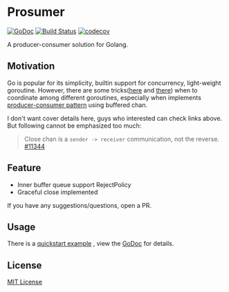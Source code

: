 # Prosumer

[![GoDoc](https://godoc.org/github.com/jiacai2050/prosumer?status.svg)](https://godoc.org/github.com/jiacai2050/prosumer)
[![Build Status](https://travis-ci.org/jiacai2050/prosumer.svg?branch=master)](https://travis-ci.org/jiacai2050/prosumer)
[![codecov](https://codecov.io/gh/jiacai2050/prosumer/branch/master/graph/badge.svg)](https://codecov.io/gh/jiacai2050/prosumer)

A producer-consumer solution for Golang.

## Motivation

Go is popular for its simplicity, builtin support for concurrency, light-weight goroutine. However, there are some tricks([here](https://dave.cheney.net/2013/04/30/curious-channels) and [there](https://github.com/golang/go/issues/11344)) when to coordinate among different goroutines, especially when implements [producer-consumer pattern](https://dzone.com/articles/producer-consumer-pattern) using buffered chan.

I don't want cover details here, guys who interested can check links above. But following cannot be emphasized too much:

> Close chan is a `sender -> receiver` communication, not the reverse. [#11344](https://github.com/golang/go/issues/11344#issuecomment-117862884)

## Feature

- Inner buffer queue support RejectPolicy
- Graceful close implemented

If you have any suggestions/questions, open a PR. 

## Usage

There is a [quickstart example](./examples/quickstart/main.go) , view the [GoDoc](https://godoc.org/github.com/jiacai2050/prosumer) for details.

## License

[MIT License](./LICENSE)
